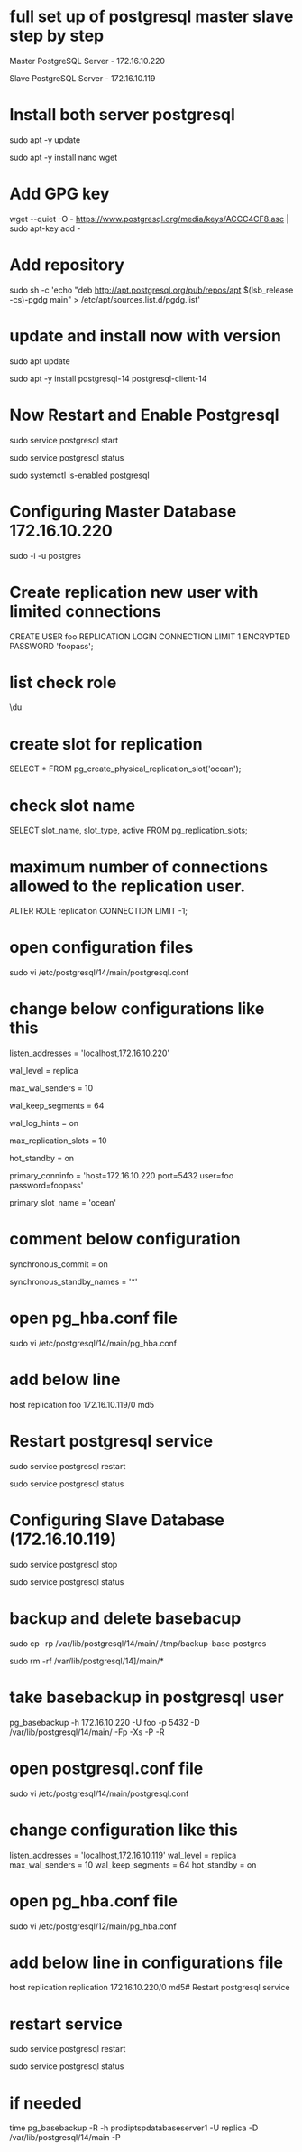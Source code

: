 # full set up of postgresql  master slave step by step

Master PostgreSQL Server  -  172.16.10.220

Slave  PostgreSQL Server  -  172.16.10.119

# Install both server postgresql 

sudo apt -y update

sudo apt -y install nano wget

# Add GPG key

wget --quiet -O - https://www.postgresql.org/media/keys/ACCC4CF8.asc | sudo apt-key add -

# Add repository
 
sudo sh -c 'echo "deb http://apt.postgresql.org/pub/repos/apt $(lsb_release -cs)-pgdg main" > /etc/apt/sources.list.d/pgdg.list'

# update and install now with version

sudo apt update

sudo apt -y install postgresql-14 postgresql-client-14

# Now Restart and Enable Postgresql

sudo service postgresql start

sudo service postgresql status

sudo systemctl is-enabled postgresql

# Configuring Master Database 172.16.10.220

sudo -i -u postgres

# Create replication new user with limited connections 

CREATE USER foo REPLICATION LOGIN CONNECTION LIMIT 1 ENCRYPTED PASSWORD 'foopass';

# list check role 

\du

# create slot for replication

SELECT * FROM pg_create_physical_replication_slot('ocean');

# check slot name 

SELECT slot_name, slot_type, active FROM pg_replication_slots;


# maximum number of connections allowed to the replication user.

ALTER ROLE replication CONNECTION LIMIT -1;

# open  configuration files 

sudo vi /etc/postgresql/14/main/postgresql.conf

# change below configurations like this 

listen_addresses = 'localhost,172.16.10.220'

wal_level = replica

max_wal_senders = 10

wal_keep_segments = 64

wal_log_hints = on

max_replication_slots = 10

hot_standby = on 

primary_conninfo = 'host=172.16.10.220  port=5432 user=foo password=foopass'

primary_slot_name = 'ocean'

# comment below configuration

synchronous_commit = on

synchronous_standby_names = '*'

# open pg_hba.conf file 

sudo vi /etc/postgresql/14/main/pg_hba.conf

# add below line 

host    replication     foo     172.16.10.119/0   md5

# Restart postgresql service 

sudo service postgresql restart

sudo service postgresql status

# Configuring Slave Database (172.16.10.119)

sudo service postgresql stop

sudo service postgresql status

# backup and delete basebacup

sudo  cp -rp  /var/lib/postgresql/14/main/ /tmp/backup-base-postgres


sudo rm -rf  /var/lib/postgresql/14]/main/*


# take basebackup  in postgresql user 

pg_basebackup -h 172.16.10.220 -U foo -p 5432 -D /var/lib/postgresql/14/main/  -Fp -Xs -P -R


# open postgresql.conf file 

sudo vi /etc/postgresql/14/main/postgresql.conf

# change configuration like this 

listen_addresses = 'localhost,172.16.10.119'
wal_level = replica
max_wal_senders = 10
wal_keep_segments = 64
hot_standby = on

# open pg_hba.conf file 

sudo vi /etc/postgresql/12/main/pg_hba.conf

# add below line in configurations file 

host    replication     replication     172.16.10.220/0   md5# Restart postgresql service 

# restart service 

sudo service postgresql restart

sudo service postgresql status

# if needed 


time pg_basebackup -R -h prodiptspdatabaseserver1 -U replica -D /var/lib/postgresql/14/main -P





























